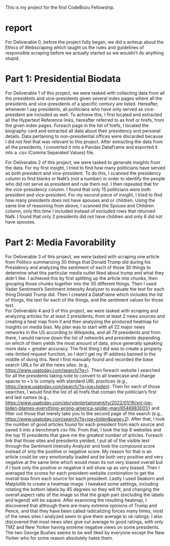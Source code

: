 This is my project for the first CodeBozu Fellowship.

# report 
For Deliverable 0, before the project fully began, we did a writeup about the Ethics of Webscraping which taught us the rules and guidelines of responsible scraping before we actually started so we wouldn’t do anything stupid. 

# Part 1: Presidential Biodata
For Deliverable 1 of this project, we were tasked with collecting data from all the presidents and vice-presidents given several index pages where all the presidents and vice-presidents of a specific century are listed. Hereafter, whenever I say presidents, all politicians who have only served as vice-president are included as well. 
To achieve this, I first located and extracted all the Hypertext Reference links, hereafter referred to as href or hrefs, from the given index pages. Foreach page in the list of hrefs, I located the biography card and extracted all data about their presidency and personal details. Data pertaining to non-presidential offices were discarded because I did not feel that was relevant to this project. After extracting the data from all the presidents, I converted it into a Pandas DataFrame and exported it into a .csv (Comma Separated Values) file. 

For Deliverable 2 of this project, we were tasked to generate insights from the data. For my first insight, I tried to find how many politicians have served as both president and vice-president. To do this, I scanned the presidency column to find blanks or NaN’s (not a number) in order to identify the people who did not serve as president and rule them out. I then repeated that for the vice-presidency column. I found that only 15 politicians were both president and vice-president. For my second piece of insight, I tried to find how many presidents does not have spouses and or children. Using the same line of reasoning from above, I scanned the Spouse and Children column, only this time I included instead of excluded rows that returned NaN. I found that only 2 presidents did not have children and only 6 did not have spouses. 

# Part 2: Media Favorability 
For Deliverable 3 of this project, we were tasked with scraping one article from Politico summarizing 30 things that Donald Trump did during his Presidency and analyzing the sentiment of each of those 30 things to determine what this particular media outlet liked about trump and what they didn’t like. 
I achieved this by first splitting up the article into chunks, then grouping those chunks together into the 30 different things. Then I used Vader Sentiment’s Sentiment Intensity Analyzer to evaluate the text for each thing Donald Trump did. Then I created a DataFrame which includes the list of things, the text for each of the things, and the sentiment values for those text.  
For Deliverable 4 and 5 of this project, we were tasked with scraping and analyzing articles for at least 2 presidents, from at least 2 news sources and creating a heat map from it and then analyzing the produced heatmap for insights on media bias. 
My plan was to start with all 22 major news networks in the US according to Wikipedia, and all 79 presidents and from there, I would narrow down the list of networks and presidents depending on which of them yields the most amount of data, since generally speaking more data = greater accuracy. 
The first thing I did was to create a properly rate-limited request function, so I don’t get my IP address banned in the middle of doing this. Next I first manually found and recorded the base search URLs for all the news sites. (e.g., https://www.usatoday.com/search/?q=). Then foreach website I searched for all the presidents taking note to convert to all lowercase and change spaces to +’s to comply with standard URL practices (e.g., https://www.usatoday.com/search/?q=joe+biden). Then for each of those searches, I would find the list of all hrefs that contain the politician’s first and last names (e.g., https://www.usatoday.com/story/entertainment/tv/2022/01/16/snl-joe-biden-blames-everything-wrong-america-spider-man/6546983001/) and filter out those that merely take you to the second page of the search (e.g., https://www.usatoday.com/search/?q=joe+biden&page=2). After that, I took the number of good articles found for each president from each source and saved it into a benchmark csv file. From that, I took the top 6 websites and the top 15 presidents that gave me the greatest number of articles. Foreach link that those sites and presidents yielded, I put all of the visible text through the Sentiment Intensity Analyzer and took the compound score instead of only the positive or negative score. My reason for that is an article could be very emotionally loaded and be both very positive and very negative at the same time which would mean its not very biased overall but if I took only the positive or negative it will show up as very biased. Then I averaged the scores for each president-website combination to get the overall bias from each source for each president. Lastly I used Seaborn and Matplotlib to create a heatmap image. I tweaked some settings, including rotating the bottom labels by 45 degrees so they will fit, and changing the overall aspect ratio of the image so that the graph part (excluding the labels and legend) will be square. 
After examining the resulting heatmap, I discovered that although there are many extreme opinions of Trump and Pence, and that they have been called radicalizing forces many times, most of the news sites I analyzed seem to give them average to ok ratings. I also discovered that most news sites give out average to good ratings, with only TMZ and New Yorker having extreme negative views on some presidents. The two George Bushes seems to be well liked by everyone except the New Yorker who for some reason absolutely hates them. 

